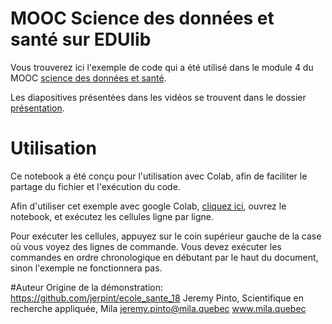 # MOOC Science des données et santé sur EDUlib

Vous trouverez ici l'exemple de code qui a été utilisé dans le module 4 du MOOC [science des données et santé](https://cours.edulib.org/courses/course-v1:IVADO+SDS-230+E2019/about).

Les diapositives présentées dans les vidéos se trouvent dans le dossier [présentation](https://github.com/Cours-EDUlib/IVADO-SDS-230/tree/master/presentation).

# Utilisation

Ce notebook a été conçu pour l'utilisation avec Colab, afin de faciliter le partage du fichier et l'exécution du code.

Afin d'utiliser cet exemple avec google Colab, [cliquez ici](https://colab.research.google.com/github/Cours-EDUlib/IVADO-SDS-230/blob/master/ecole_medicale.ipynb), ouvrez le notebook, et exécutez les cellules ligne par ligne.

Pour exécuter les cellules, appuyez sur le coin supérieur gauche de la case où vous voyez des lignes de commande. Vous devez exécuter les commandes en ordre chronologique en débutant par le haut du document, sinon l'exemple ne fonctionnera pas.

#Auteur
Origine de la démonstration: https://github.com/jerpint/ecole_sante_18
Jeremy Pinto, Scientifique en recherche appliquée, Mila
jeremy.pinto@mila.quebec
www.mila.quebec

